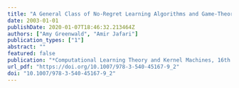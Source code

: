 ```yaml
---
title: "A General Class of No-Regret Learning Algorithms and Game-Theoretic Equilibria"
date: 2003-01-01
publishDate: 2020-01-07T18:46:32.213464Z
authors: ["Amy Greenwald", "Amir Jafari"]
publication_types: ["1"]
abstract: ""
featured: false
publication: "*Computational Learning Theory and Kernel Machines, 16th Annual Conference on Computational Learning Theory and 7th Kernel Workshop, COLT/Kernel 2003, Washington, DC, USA, August 24-27, 2003, Proceedings*"
url_pdf: "https://doi.org/10.1007/978-3-540-45167-9_2"
doi: "10.1007/978-3-540-45167-9_2"
---
```


